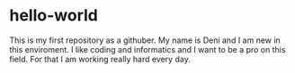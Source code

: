 # hello-world
This is my first repository as a githuber. My name is Deni and I am new in this enviroment. 
I like coding and informatics and I want to be a pro on this field.
For that I am working really hard every day.
